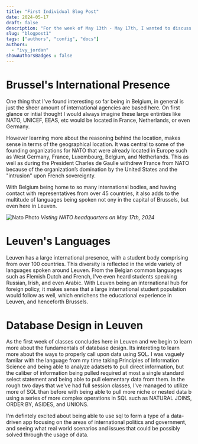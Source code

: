 ```yaml
---
title: "First Individual Blog Post"
date: 2024-05-17
draft: false
description: "For the week of May 13th - May 17th, I wanted to discuss some of the new things I've learned since being in Belgium. "
slug: "blogpost1"  
tags: ["authors", "config", "docs"]
authors:
  - "ivy_jordan"
showAuthorsBadges : false
---
```


# **Brussel's International Presence**

One thing that I've found interesting so far being in Belgium, in general is just the sheer amount of international agencies are based here. On first glance or intial thought I would always imagine these large entinties like NATO, UNICEF, EEAS, etc would be located in France, Netherlands, or even Germany. 

However learning more about the reasoning behind the location, makes sense in terms of the geographical location. It was central to some of the founding organizations for NATO that were already located in Europe such as West Germany, France, Luxembourg, Belgium, and Netherlands.  This as well as during the President Charles de Gaulle withdrew France from NATO because of the organization’s domination by the United States and the "intrusion" upon French sovereignty.  

With Belgium being home to so many international bodies, and having contact with representatives from over 45 countries, it also adds to the multitude of languages being spoken not ony in the capital of Brussels, but even here in Leuven. 

![Nato Photo](/Users/ivionnajordan/cs3200/project/assets/IMG_0210.jpg)
*Visting NATO headquarters on May 17th, 2024*

# **Leuven's Languages**  

Leuven has a large international presence, with a student body comprising from over 100 countries. This diversity is reflected in the wide variety of languages spoken around Leuven. From the Belgian common languages such as Flemish Dutch and French, I've even heard students speaking Russian, Irish, and even Arabic. With Leuven being an international hub for foreign policy, it makes sense that a large international student population would follow as well, which enrichens the educational experience in Leuven, and henceforth Brussels. 

# **Database Design in Leuven** 

As the first week of classes concludes here in Leuven and we begin to learn more about the fundamentals of database design. Its intereting to learn more about the ways to properly call upon data using SQL. I was vaguely familar with the language from my time taking Principles of Information Science and being able to analyze adatsets to pull direct information, but the caliber of information being pulled required at most a single standard select statement and being able to pull elementary data from them. In the rough two days that we've had full session classes, I've managed to utilize more of SQL than before with being able to pull more niche or nested data b using a series of more complex operations in SQL such as NATURAL JOINS, ORDER BY, ASIDES, and UNIONS. 

I'm defintely excited about being able to use sql to form a type of 
a data-driven app focusing on the areas of international politics and government, and seeing what real world scenarios and issues that could be possibly solved through the usage of data. 
